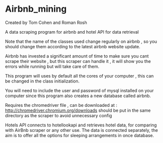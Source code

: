 # Airbnb_mining 
Created by Tom Cohen and Roman Rosh

A data scraping program for airbnb and hotel API for data retrieval


Note that the name of the classes used change regularly on airbnb , so you should change them according to the latest airbnb website update.

Airbnb has invested a significant amount of  time to make sure   you cant scrape their website , but this scraper can handle it , it will show you the errors while running but will take care of them.
 
 
This program will uses by default all the cores of your computer , this can be changed in the class initialization.

You will need to include the user and password of mysql  installed on your computer since this program also creates a new database called airbnb.

Requires the chromedriver file , can be downloaded at : http://chromedriver.chromium.org/downloads 
should be put in the same directory as the scraper to avoid unnecessary config

Hotels API connects to hotellookapi and retrieves hotel data, for comparing with AirBnb scraper or any other use. The data is connected separately, the aim is to offer all the options for sleeping arrangements in once database.
